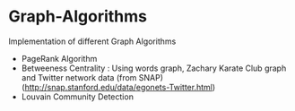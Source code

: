 # Graph-Algorithms
Implementation of different Graph Algorithms

- PageRank Algorithm
- Betweeness Centrality : Using words graph, Zachary Karate Club graph and Twitter network data (from SNAP) (http://snap.stanford.edu/data/egonets-Twitter.html)
- Louvain Community Detection

